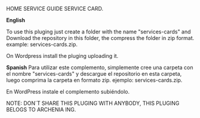 HOME SERVICE GUIDE SERVICE CARD.

**English**

To use this pluging just create a folder with the name "services-cards" and Download the repository in this folder, the compress the folder in zip format. example: services-cards.zip.

On Wordpress install the pluging uploading it.

**Spanish**
Para utilizar este complemento, simplemente cree una carpeta con el nombre "services-cards" y descargue el repositorio en esta carpeta, luego comprima la carpeta en formato zip. ejemplo: services-cards.zip.

En WordPress instale el complemento subiéndolo.

NOTE: DON´T SHARE THIS PLUGING WITH ANYBODY, THIS PLUGING BELOGS TO ARCHENIA ING.
